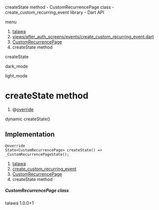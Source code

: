 




createState method - CustomRecurrencePage class - create\_custom\_recurring\_event library - Dart API







menu

1. [talawa](../../index.html)
2. [views/after\_auth\_screens/events/create\_custom\_recurring\_event.dart](../../file-___home_harshil_Desktop_open-source_palisadoes_talawa_lib_views_after_auth_screens_events_create_custom_recurring_event/)
3. [CustomRecurrencePage](../../file-___home_harshil_Desktop_open-source_palisadoes_talawa_lib_views_after_auth_screens_events_create_custom_recurring_event/CustomRecurrencePage-class.html)
4. createState method

createState


dark\_mode

light\_mode




# createState method


1. @[override](https://api.flutter.dev/flutter/dart-core/override-constant.html)

dynamic
createState()

## Implementation

```
@override
State<CustomRecurrencePage> createState() => _CustomRecurrencePageState();
```

 


1. [talawa](../../index.html)
2. [create\_custom\_recurring\_event](../../file-___home_harshil_Desktop_open-source_palisadoes_talawa_lib_views_after_auth_screens_events_create_custom_recurring_event/)
3. [CustomRecurrencePage](../../file-___home_harshil_Desktop_open-source_palisadoes_talawa_lib_views_after_auth_screens_events_create_custom_recurring_event/CustomRecurrencePage-class.html)
4. createState method

##### CustomRecurrencePage class





talawa
1.0.0+1






